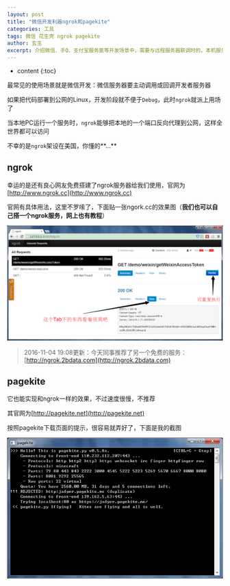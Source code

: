 ```yaml
---
layout: post
title: "微信开发利器ngrok和pagekite"
categories: 工具
tags: 微信 花生壳 ngrok pagekite
author: 玄玉
excerpt: 介绍微信、手Q、支付宝服务窗等开发场景中，需要与远程服务器联调时的，本机服务代理至互联网的工具。
---
```


* content
{:toc}


最常见的使用场景就是微信开发：微信服务器要主动调用或回调开发者服务器

如果把代码部署到公网的Linux，开发阶段就不便于`Debug`，此时`ngrok`就派上用场了

当本地PC运行一个服务时，`ngrok`能够把本地的一个端口反向代理到公网，这样全世界都可以访问

不幸的是`ngrok`架设在美国，你懂的**...**

## ngrok

幸运的是还有良心网友免费搭建了ngrok服务器给我们使用，官网为[http://www.ngrok.cc](http://www.ngrok.cc)

官网有具体用法，这里不罗嗦了，下面贴一张ngork.cc的效果图（**我们也可以自己搭一个ngrok服务，网上也有教程**）

![](/img/2015-10-20/wechat-dev-ngrok.png)

> 2016-11-04 19:08更新：今天同事推荐了另一个免费的服务：[http://ngrok.2bdata.com](http://ngrok.2bdata.com)

## pagekite

它也能实现和ngrok一样的效果，不过速度很慢，不推荐

其官网为[http://pagekite.net](http://pagekite.net)

按照pagekite下载页面的提示，很容易就弄好了，下面是我的截图

![](/img/2015-10-20/wechat-dev-pagekite.png)